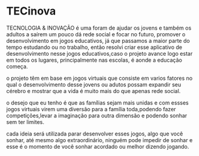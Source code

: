 # TECinova
TECNOLOGIA & INOVAÇÃO 
é uma foram de ajudar os jovens e também os adultos a saírem um pouco dá rede social e focar no futuro, promover o desenvolvimento em jogos educativos, já que passamos a maior parte do tempo estudando ou no trabalho, então resolvi criar esse aplicativo de desenvolvimento nesse jogos educativos,caso o projeto avance logo estar em todos os lugares, principalmente nas escolas, é aonde a educação começa.

  o projeto têm em base em jogos virtuais que consiste em varios fatores no qual o desenvolvimento desse jovens ou adutos possam expandir seu cérebro e mostrar que a vida é muito mais do que apenas rede social.


o desejo que eu tenho é que as famílias sejam mais unidas e com essses jogos virtuais virem uma diversão para a família toda,podendo fazer competições,levar a imaginação para outra dimensão e podendo sonhar sem ter limites.

cada ideia será utilizada parar desenvolver esses jogos, algo que você sonhar, até mesmo algo extraordinário, ninguém pode impedir de sonhar e esse é o momento de você sonhar acordado ou melhor dizendo jogando.
